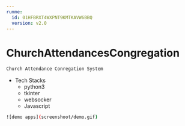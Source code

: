 ```yaml
---
runme:
  id: 01HFBRXT4WXPNT9KMTKAVW6BBQ
  version: v2.0
---
```


# ChurchAttendancesCongregation

```sh {"id":"01HFBRWA6CXTWAPRAB42C9AZPR"}
Church Attendance Conregation System

```

- Tech Stacks
   - python3
   - tkinter
   - websocker
   - Javascript

```sh
![demo apps](screenshoot/demo.gif)

```
